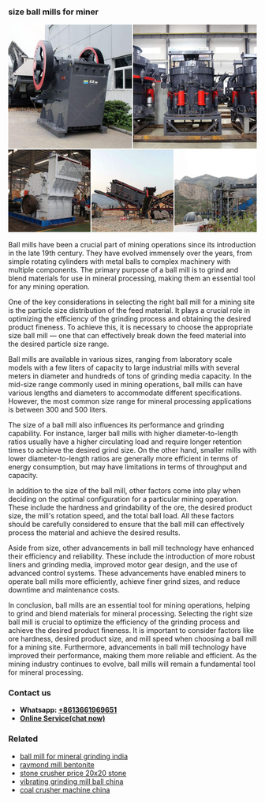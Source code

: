 <h3>size ball mills for miner</h3><img src='1708587342.jpg' alt=''><p>Ball mills have been a crucial part of mining operations since its introduction in the late 19th century. They have evolved immensely over the years, from simple rotating cylinders with metal balls to complex machinery with multiple components. The primary purpose of a ball mill is to grind and blend materials for use in mineral processing, making them an essential tool for any mining operation.</p><p>One of the key considerations in selecting the right ball mill for a mining site is the particle size distribution of the feed material. It plays a crucial role in optimizing the efficiency of the grinding process and obtaining the desired product fineness. To achieve this, it is necessary to choose the appropriate size ball mill — one that can effectively break down the feed material into the desired particle size range.</p><p>Ball mills are available in various sizes, ranging from laboratory scale models with a few liters of capacity to large industrial mills with several meters in diameter and hundreds of tons of grinding media capacity. In the mid-size range commonly used in mining operations, ball mills can have various lengths and diameters to accommodate different specifications. However, the most common size range for mineral processing applications is between 300 and 500 liters.</p><p>The size of a ball mill also influences its performance and grinding capability. For instance, larger ball mills with higher diameter-to-length ratios usually have a higher circulating load and require longer retention times to achieve the desired grind size. On the other hand, smaller mills with lower diameter-to-length ratios are generally more efficient in terms of energy consumption, but may have limitations in terms of throughput and capacity.</p><p>In addition to the size of the ball mill, other factors come into play when deciding on the optimal configuration for a particular mining operation. These include the hardness and grindability of the ore, the desired product size, the mill's rotation speed, and the total ball load. All these factors should be carefully considered to ensure that the ball mill can effectively process the material and achieve the desired results.</p><p>Aside from size, other advancements in ball mill technology have enhanced their efficiency and reliability. These include the introduction of more robust liners and grinding media, improved motor gear design, and the use of advanced control systems. These advancements have enabled miners to operate ball mills more efficiently, achieve finer grind sizes, and reduce downtime and maintenance costs.</p><p>In conclusion, ball mills are an essential tool for mining operations, helping to grind and blend materials for mineral processing. Selecting the right size ball mill is crucial to optimize the efficiency of the grinding process and achieve the desired product fineness. It is important to consider factors like ore hardness, desired product size, and mill speed when choosing a ball mill for a mining site. Furthermore, advancements in ball mill technology have improved their performance, making them more reliable and efficient. As the mining industry continues to evolve, ball mills will remain a fundamental tool for mineral processing.</p><h3>Contact us</h3><ul><li><strong>Whatsapp:&nbsp;<a href="https://wa.me/8613661969651">+8613661969651</a></strong></li><li><a href="https://swt.shibang-china.com/?git&amp;zhl&amp;size ball mills for miner"><strong>Online Service(chat now)</strong></a></li></ul><h3>Related</h3><ul><li><a href='ball mill for mineral grinding india.md'>ball mill for mineral grinding india</a></li><li><a href='raymond mill bentonite.md'>raymond mill bentonite</a></li><li><a href='stone crusher price 20x20 stone.md'>stone crusher price 20x20 stone</a></li><li><a href='vibrating grinding mill ball china.md'>vibrating grinding mill ball china</a></li><li><a href='coal crusher machine china.md'>coal crusher machine china</a></li></ul>